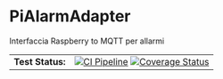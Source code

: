 # PiAlarmAdapter

Interfaccia Raspberry to MQTT per allarmi

|                  |                                                                                                                                                                                          |
|:-----------------|:----------------------------------------------------------------------------------------------------------------------------------------------------------------------------------------:|
| **Test Status:** | [![CI Pipeline](https://github.com/francescoscanferla/PiAlarmAdapter/actions/workflows/ci.yml/badge.svg)](https://github.com/francescoscanferla/PiAlarmAdapter/actions/workflows/ci.yml) [![Coverage Status](https://coveralls.io/repos/github/francescoscanferla/PiAlarmAdapter/badge.svg?branch=main)](https://coveralls.io/github/francescoscanferla/PiAlarmAdapter?branch=main)|

